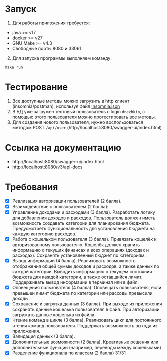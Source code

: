 # Запуск
1) Для работы приложения требуется:
- java >= v17
- docker >= v27
- GNU Make >= v4.3
- Свободные порты 8080 и 33061

2) Для запуска программы выполняем команду:
```
make run
```

# Тестирование
1) Все доступные методы можно загрузить в http клиент (insomnia/postman), используя файл [Insomnia.json](Insomnia.json)
2) В БД уже загружен тестовый пользователь с login `dnezhkin`, с помощью этого пользователя можно протестировать все методы.
3) Для создания нового пользователя, нужно воспользоваться методом POST `/api/user` (http://localhost:8080/swagger-ui/index.html)

# Ссылка на документацию
- http://localhost:8080/swagger-ui/index.html
- http://localhost:8080/v3/api-docs


# Требования
- [x] Реализация авторизации пользователей (2 балла).
- [x] Взаимодействие с пользователем (2 балла):
- [x] Управление доходами и расходами (3 балла). Разработать логику для добавления доходов и расходов. Пользователь должен иметь возможность создавать категории для планирования бюджета. Предусмотреть функциональность для установления бюджета на каждую категорию расходов.
- [x] Работа с кошельком пользователя (3 балла). Привязать кошелёк к авторизованному пользователю. Кошелёк должен хранить информацию о текущих финансах и всех операциях (доходах и расходах). Сохранять установленный бюджет по категориям.
- [x] Вывод информации (4 балла). Реализовать возможность отображения общей суммы доходов и расходов, а также данных по каждой категории. Выводить информацию о текущем состоянии бюджета для каждой категории, а также оставшийся лимит. Поддерживать вывод информации в терминал или в файл.
- [x] Оповещения пользователя (4 балла). Оповещать пользователя, если превышен лимит бюджета по категории или расходы превысили доходы.
- [x] Сохранение и загрузка данных (3 балла). При выходе из приложения сохранять данные кошелька пользователя в файл. При авторизации загружать данные кошелька из файла.
- [x] Чтение команд в цикле (3 балла). Реализовать цикл для постоянного чтения команд пользователя. Поддержать возможность выхода из приложения.
- [x] Валидация данных (3 балла).
- [x] Дополнительные возможности (2 балла). Креативные решения или дополнительные функции (например, переводы между кошельками)
- [x] Разделение функционала по классам (2 балла)
31/31
